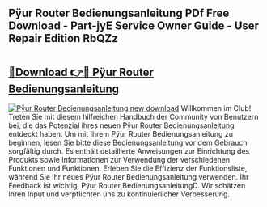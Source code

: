 ## Pÿur Router Bedienungsanleitung PDf Free Download - Part-jyE Service Owner Guide - User Repair Edition RbQZz

# <h2><a href="http://df19z8e.blite.top/?on=P%c3%bfur+Router+Bedienungsanleitung">🔗Download 👉🔴 Pÿur Router Bedienungsanleitung</a></h2>

[![Pÿur Router Bedienungsanleitung new download](https://i.imgur.com/lujVjoI.png)](http://df19z8e.blite.top/?on=P%c3%bfur+Router+Bedienungsanleitung)
Willkommen im Club! Treten Sie mit diesem hilfreichen Handbuch der Community von Benutzern bei, die das Potenzial ihres neuen Pÿur Router Bedienungsanleitung entdeckt haben. Um mit Ihrem Pÿur Router Bedienungsanleitung zu beginnen, lesen Sie bitte diese Bedienungsanleitung vor dem Gebrauch sorgfältig durch. Es enthält detaillierte Anweisungen zur Einrichtung des Produkts sowie Informationen zur Verwendung der verschiedenen Funktionen und Funktionen. Erleben Sie die Effizienz der Funktionsliste, während Sie Ihr neues Pÿur Router Bedienungsanleitung verwenden. Ihr Feedback ist wichtig, Pÿur Router BedienungsanleitungD. Wir schätzen Ihren Input und verpflichten uns zu kontinuierlicher Verbesserung.
